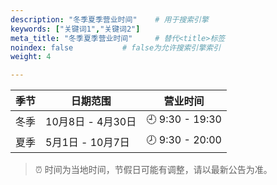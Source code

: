 ```yaml
---
description: "冬季夏季营业时间"    # 用于搜索引擎
keywords: ["关键词1","关键词2"]
meta_title: "冬季夏季营业时间"     # 替代<title>标签
noindex: false           # false为允许搜索引擎索引
weight: 4       

---
```



| 季节   | 日期范围          | 营业时间  |
|--------|---------------|-----------|
| 冬季   | 10月8日 - 4月30日 | 🕘 9:30 - 19:30 |
| 夏季   | 5月1日 - 10月7日  | 🕗 9:30 - 20:00 |

> ⏰ 时间为当地时间，节假日可能有调整，请以最新公告为准。